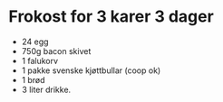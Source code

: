 # Frokost for 3 karer 3 dager

* 24 egg
* 750g bacon skivet
* 1 falukorv
* 1 pakke svenske kjøttbullar (coop ok)
* 1 brød
* 3 liter drikke.